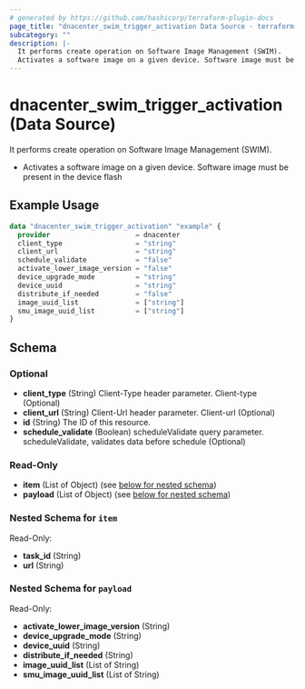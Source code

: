 ```yaml
---
# generated by https://github.com/hashicorp/terraform-plugin-docs
page_title: "dnacenter_swim_trigger_activation Data Source - terraform-provider-dnacenter"
subcategory: ""
description: |-
  It performs create operation on Software Image Management (SWIM).
  Activates a software image on a given device. Software image must be present in the device flash
---
```


# dnacenter_swim_trigger_activation (Data Source)

It performs create operation on Software Image Management (SWIM).

- Activates a software image on a given device. Software image must be present in the device flash

## Example Usage

```terraform
data "dnacenter_swim_trigger_activation" "example" {
  provider                     = dnacenter
  client_type                  = "string"
  client_url                   = "string"
  schedule_validate            = "false"
  activate_lower_image_version = "false"
  device_upgrade_mode          = "string"
  device_uuid                  = "string"
  distribute_if_needed         = "false"
  image_uuid_list              = ["string"]
  smu_image_uuid_list          = ["string"]
}
```

<!-- schema generated by tfplugindocs -->
## Schema

### Optional

- **client_type** (String) Client-Type header parameter. Client-type (Optional)
- **client_url** (String) Client-Url header parameter. Client-url (Optional)
- **id** (String) The ID of this resource.
- **schedule_validate** (Boolean) scheduleValidate query parameter. scheduleValidate, validates data before schedule (Optional)

### Read-Only

- **item** (List of Object) (see [below for nested schema](#nestedatt--item))
- **payload** (List of Object) (see [below for nested schema](#nestedatt--payload))

<a id="nestedatt--item"></a>
### Nested Schema for `item`

Read-Only:

- **task_id** (String)
- **url** (String)


<a id="nestedatt--payload"></a>
### Nested Schema for `payload`

Read-Only:

- **activate_lower_image_version** (String)
- **device_upgrade_mode** (String)
- **device_uuid** (String)
- **distribute_if_needed** (String)
- **image_uuid_list** (List of String)
- **smu_image_uuid_list** (List of String)


